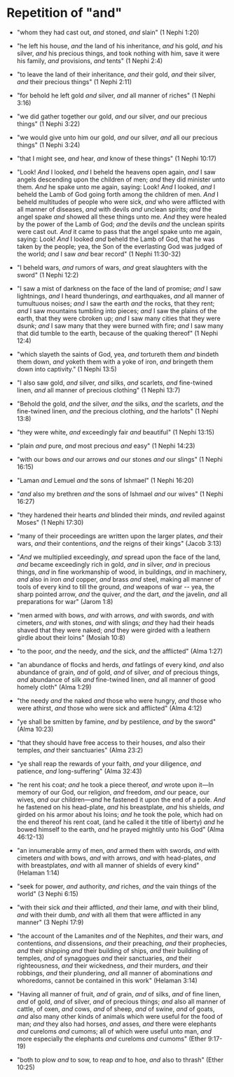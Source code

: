 # Repetition of "and"

*   "whom they had cast out, *and* stoned, *and* slain" (1 Nephi 1:20)
*   "he left his house, *and* the land of his inheritance, *and* his gold,
    *and* his silver, *and* his precious things, and took nothing with him,
    save it were his family, *and* provisions, *and* tents" (1 Nephi 2:4)
*   "to leave the land of their inheritance, *and* their gold, *and* their
    silver, *and* their precious things" (1 Nephi 2:11)
*   "for behold he left gold *and* silver, *and* all manner of riches"
    (1 Nephi 3:16)
*   "we did gather together our gold, *and* our silver, *and* our precious
    things" (1 Nephi 3:22)
*   "we would give unto him our gold, *and* our silver, *and* all our precious
    things" (1 Nephi 3:24)
*   "that I might see, *and* hear, *and* know of these things" (1 Nephi 10:17)
*   "Look! *And* I looked, *and* I beheld the heavens open again, *and* I saw angels descending
    upon the children of men; *and* they did minister unto them. *And* he spake
    unto me again, saying: Look! *And* I looked, *and* I beheld the Lamb of God
    going forth among the children of men. *And* I beheld multitudes of people
    who were sick, *and* who were afflicted with all manner of diseases, *and*
    with devils *and* unclean spirits; *and* the angel spake *and* showed all these
    things unto me. *And* they were healed by the power of the Lamb of God; *and*
    the devils *and* the unclean spirits were cast out. *And* it came to pass that
    the angel spake unto me again, saying: Look! *And* I looked *and* beheld the
    Lamb of God, that he was taken by the people; yea, the Son of the
    everlasting God was judged of the world; *and* I saw *and* bear record" (1 Nephi 11:30-32)
*   "I beheld wars, *and* rumors of wars, *and* great slaughters with the sword"
    (1 Nephi 12:2)
*   "I saw a mist of darkness on the face of the land of promise; *and* I saw
    lightnings, *and* I heard thunderings, *and*
    earthquakes, *and* all manner of tumultuous noises; *and* I saw the earth *and*
    the rocks, that they rent; *and* I saw mountains tumbling into pieces; *and*
    I saw the plains of the earth, that they were cbroken up; *and* I saw many
    cities that they were dsunk; *and* I saw many that they were burned with
    fire; *and* I saw many that did tumble to the earth, because of the quaking
    thereof" (1 Nephi 12:4)
*   "which slayeth the saints of God, yea, *and* tortureth them *and* bindeth
    them down, *and* yoketh them with a yoke of iron, *and* bringeth them down
    into captivity." (1 Nephi 13:5)
*   "I also saw gold, *and* silver, *and* silks, *and* scarlets, *and* fine-twined
    linen, *and* all manner of precious clothing" (1 Nephi 13:7)
*   "Behold the gold, *and* the silver, *and* the silks, *and* the scarlets, *and*
    the fine-twined linen, *and* the precious clothing, *and* the harlots"
    (1 Nephi 13:8)
*   "they were white, *and* exceedingly fair *and* beautiful" (1 Nephi 13:15)
*   "plain *and* pure, *and* most precious *and* easy" (1 Nephi 14:23)
*   "with our bows *and* our arrows *and* our stones *and* our slings" (1 Nephi 16:15)
*   "Laman *and* Lemuel *and* the sons of Ishmael" (1 Nephi 16:20)
*   "*and* also my brethren *and* the sons of Ishmael *and* our wives" (1 Nephi 16:27)
*   "they hardened their hearts *and* blinded their minds, *and* reviled against Moses" (1 Nephi 17:30)

*   "many of their proceedings are written upon the larger plates, *and* their
    wars, *and* their contentions, *and* the reigns of their kings" (Jacob 3:13)

*   "*And* we multiplied exceedingly, *and* spread upon the face of the land, *and*
    became exceedingly rich in gold, *and* in silver, *and* in precious things, *and*
    in fine workmanship of wood, in buildings, *and* in machinery, *and* also in
    iron *and* copper, *and* brass *and* steel, making all manner of tools of every
    kind to till the ground, *and* weapons of war -- yea, the sharp pointed
    arrow, *and* the quiver, *and* the dart, *and* the javelin, *and* all preparations
    for war" (Jarom 1:8)

*   "men armed with bows, *and* with arrows, *and* with swords, *and* with cimeters,
    *and* with stones, *and* with slings; *and* they had their heads shaved that
    they were naked; *and* they were girded with a leathern girdle about
    their loins" (Mosiah 10:8)

*   "to the poor, *and* the needy, *and* the sick, *and* the afflicted" (Alma 1:27)
*   "an abundance of flocks and herds, *and* fatlings of every kind, *and* also
    abundance of grain, *and* of gold, *and* of silver, *and* of precious things, *and*
    abundance of silk *and* fine-twined linen, *and* all manner of good homely
    cloth" (Alma 1:29)
*   "the needy *and* the naked *and* those who were hungry, *and* those who
    were athirst, *and* those who were sick and afflicted" (Alma 4:12)
*   "ye shall be smitten by famine, *and* by pestilence, *and* by the sword" (Alma 10:23)
*   "that they should have free access to their houses, *and* also their
    temples, *and* their sanctuaries" (Alma 23:2)
*   "ye shall reap the rewards of your faith, *and* your diligence, *and*
    patience, *and* long-suffering" (Alma 32:43)
*   "he rent his coat; *and* he took a piece thereof, *and* wrote upon it—In
    memory of our God, our religion, *and* freedom, *and* our peace, our wives,
    *and* our children—*and* he fastened it upon the end of a pole. *And* he
    fastened on his head-plate, *and* his breastplate, *and* his shields, *and*
    girded on his armor about his loins; *and* he took the pole, which had on
    the end thereof his rent coat, (and he called it the title of liberty) *and*
    he bowed himself to the earth, *and* he prayed mightily unto his God"
    (Alma 46:12-13)

*   "an innumerable army of men, *and* armed them with swords, *and* with
    cimeters *and* with bows, *and* with arrows, *and* with head-plates,
    *and* with breastplates, *and* with all manner of shields of every kind"
    (Helaman 1:14)

*   "seek for power, *and* authority, *and* riches, *and* the vain things of the world" (3 Nephi 6:15)
*   "with their sick *and* their afflicted, *and* their lame, *and* with their blind, *and* with their dumb, *and* with all them that were afflicted in any manner" (3 Nephi 17:9)

*   "the account of the Lamanites *and* of the Nephites, *and* their wars, *and*
    contentions, *and* dissensions, *and* their preaching, *and* their prophecies,
    *and* their shipping *and* their building of ships, *and* their building of
    temples, *and* of synagogues *and* their sanctuaries, *and* their righteousness,
    *and* their wickedness, *and* their murders, *and* their robbings, *and* their
    plundering, *and* all manner of abominations *and* whoredoms, cannot be
    contained in this work" (Helaman 3:14)

*   "Having all manner of fruit, *and* of grain, *and* of silks, *and* of fine
    linen, *and* of gold, *and* of silver, *and* of precious things; *and* also
    all manner of cattle, of oxen, *and* cows, *and* of sheep, *and* of swine,
    *and* of goats, *and* also many other kinds of animals which were useful
    for the food of man; *and* they also had horses, *and* asses, *and* there
    were elephants *and* cureloms *and* cumoms; all of which were useful unto
    man, *and* more especially the elephants *and* cureloms *and* cumoms"
    (Ether 9:17-19)
*   "both to plow *and* to sow, to reap *and* to hoe, *and* also to thrash"
    (Ether 10:25)
